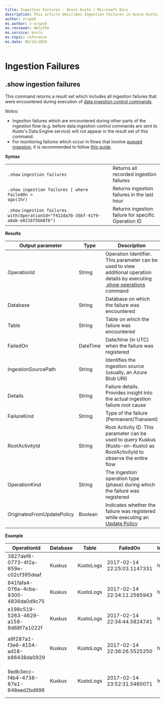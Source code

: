 ```yaml
---
title: Ingestion Failures - Azure Kusto | Microsoft Docs
description: This article describes Ingestion Failures in Azure Kusto.
author: orspod
ms.author: v-orspod
ms.reviewer: mblythe
ms.service: kusto
ms.topic: reference
ms.date: 09/24/2018
---
```

# Ingestion Failures

## .show ingestion failures

This command returns a result set which includes all ingestion failures that were encountered during execution of 
[data ingestion control commands](data_ingest.md).

*Notes*: 
- Ingestion failures which are encountered during other parts of the ingestion flow (e.g. before data ingestion control commands
are sent to Kusto's Data Engine service) will not appear in the result set of this command.
- For monitoring failures which occur in flows that involve [queued ingestion](../api/kusto-ingest-client-library.md#queued-ingestion), it is recommended to follow
[this guide](../api/kusto-ingest-client-status.md).

**Syntax**

|||
|---|---| 
|`.show` `ingestion failures`                           |Returns all recorded ingestion failures  
|<code>.show ingestion failures &#124; where FailedOn > ago(1hr)</code> |Returns ingestion failures in the last hour
|`.show` `ingestion failures with(OperationId="f412da70-35bf-41f9-a8ab-e8216f5bb0f6")` |Returns ingestion failure for specific Operation ID

**Results**
 
|Output parameter |Type |Description 
|---|---|---
|OperationId |String |Operation Identifier. This parameter can be used to view additional operation details by executing [.show operations](operations.md) command 
|Database |String |Database on which the failure was encountered
|Table |String |Table on which the failure was encountered
|FailedOn |DateTime |Date/time (in UTC) when the failure was registered 
|IngestionSourcePath |String |Identifies the ingestion source (usually, an Azure Blob URI) 
|Details |String |Failure details. Provides insight into the actual ingestion failure root cause
|FailureKind |String |Type of the failure (Permanent/Transient)
|RootActivityId |String |Root Activity ID. This parameter can be used to query Kuskus (Kusto-on-Kusto) as RootActivityId to observe the entire flow
|OperationKind |String |The ingestion operation type (phase) during which the failure was registered
|OriginatesFromUpdatePolicy |Boolean | Indicates whether the failure was registered while executing an [Update Policy](update_policy.md)
 
**Example**
 
|OperationId |Database |Table |FailedOn |IngestionSourcePath |Details |FailureKind |RootActivityId |OperationKind |OriginatesFromUpdatePolicy
|--|--|--|--|--|--|--|--|--|--
|3827def6-0773-4f2a-859e-c02cf395deaf |Kuskus |KustoLogs |2017-02-14 22:25:03.1147331 |https://*****.csv_*****.zip |Stream with id '*****.csv' has a malformed Csv format |Permanent |3c883942-e446-4999-9b00-d4c664f06ef6 |DataIngestPull | 0
|841fafa4-076a-4cba-9300-4836da0d9c75 |Kuskus |KustoLogs |2017-02-14 22:34:11.2565943 |https://*****.csv_*****.zip |Stream with id '*****.csv' has a malformed Csv format |Permanent |48571bdb-b714-4f32-8ddc-4001838a956c |DataIngestPull | 0
|e198c519-5263-4629-a158-8d68f7a1022f |Kuskus |KustoLogs |2017-02-14 22:34:44.5824741 |https://*****.csv_*****.zip |Stream with id '*****.csv' has a malformed Csv format |Permanent |5e31ab3c-e2c7-489a-827e-e89d2d691ec4 |DataIngestPull | 0
|a9f287a1-f3e6-4154-ad18-b86438da0929 |Kuskus |KustoLogs |2017-02-14 22:36:26.5525250 |https://*****.csv_*****.zip |Unknown error occured: Exception of type 'System.Exception' was thrown |Transient |9b7bb017-471e-48f6-9c96-d16fcf938d2a |DataIngestPull | 0
|9edb3ecc-f4b4-4738-87e1-648eed2bd998 |Kuskus |KustoLogs |2017-02-14 23:52:31.5460071 |https://*****.csv_*****.zip |Failed to download blob: The client could not finish the operation within specified timeout |Permanent |21fa0dd6-cd7d-4493-b6f7-78916ce0d617 |DataIngestPull | 0